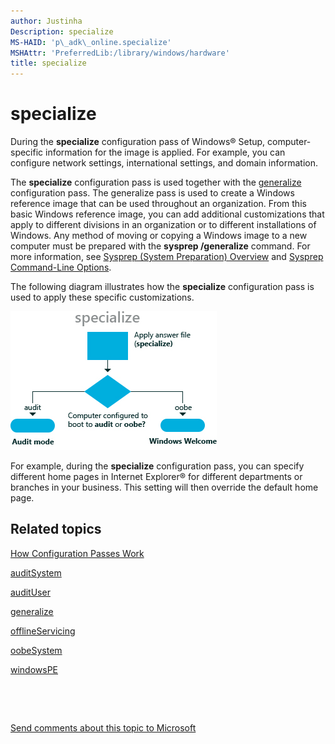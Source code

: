 ```yaml
---
author: Justinha
Description: specialize
MS-HAID: 'p\_adk\_online.specialize'
MSHAttr: 'PreferredLib:/library/windows/hardware'
title: specialize
---
```


# specialize


During the **specialize** configuration pass of Windows® Setup, computer-specific information for the image is applied. For example, you can configure network settings, international settings, and domain information.

The **specialize** configuration pass is used together with the [generalize](generalize.md) configuration pass. The generalize pass is used to create a Windows reference image that can be used throughout an organization. From this basic Windows reference image, you can add additional customizations that apply to different divisions in an organization or to different installations of Windows. Any method of moving or copying a Windows image to a new computer must be prepared with the **sysprep /generalize** command. For more information, see [Sysprep (System Preparation) Overview](sysprep--system-preparation--overview.md) and [Sysprep Command-Line Options](sysprep-command-line-options.md).

The following diagram illustrates how the **specialize** configuration pass is used to apply these specific customizations.

![specialize configuration pass](images/dep-win8-l-specializeconfigpass.jpg)

For example, during the **specialize** configuration pass, you can specify different home pages in Internet Explorer® for different departments or branches in your business. This setting will then override the default home page.

## <span id="related_topics"></span>Related topics


[How Configuration Passes Work](how-configuration-passes-work.md)

[auditSystem](auditsystem.md)

[auditUser](audituser.md)

[generalize](generalize.md)

[offlineServicing](offlineservicing.md)

[oobeSystem](oobesystem.md)

[windowsPE](windowspe.md)

 

 

[Send comments about this topic to Microsoft](mailto:wsddocfb@microsoft.com?subject=Documentation%20feedback%20%5Bp_adk_online\p_adk_online%5D:%20specialize%20%20RELEASE:%20%284/11/2016%29&body=%0A%0APRIVACY%20STATEMENT%0A%0AWe%20use%20your%20feedback%20to%20improve%20the%20documentation.%20We%20don't%20use%20your%20email%20address%20for%20any%20other%20purpose,%20and%20we'll%20remove%20your%20email%20address%20from%20our%20system%20after%20the%20issue%20that%20you're%20reporting%20is%20fixed.%20While%20we're%20working%20to%20fix%20this%20issue,%20we%20might%20send%20you%20an%20email%20message%20to%20ask%20for%20more%20info.%20Later,%20we%20might%20also%20send%20you%20an%20email%20message%20to%20let%20you%20know%20that%20we've%20addressed%20your%20feedback.%0A%0AFor%20more%20info%20about%20Microsoft's%20privacy%20policy,%20see%20http://privacy.microsoft.com/default.aspx. "Send comments about this topic to Microsoft")




